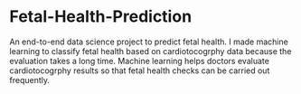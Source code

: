 # Fetal-Health-Prediction
An end-to-end data science project to predict fetal health. I made machine learning to classify fetal health based on cardiotocogrphy data because the evaluation takes a long time. Machine learning helps doctors evaluate cardiotocogrphy results so that fetal health checks can be carried out frequently.

